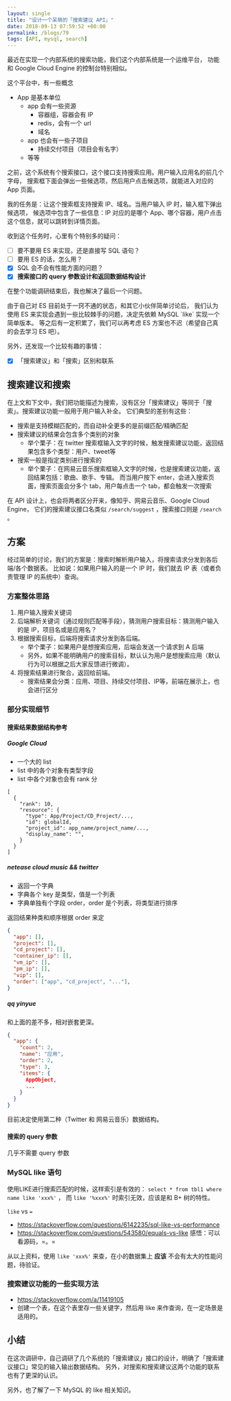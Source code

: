 ```yaml
---
layout: single
title: "设计一个呆萌的「搜索建议 API」"
date: 2018-09-13 07:59:52 +00:00
permalink: /blogs/79
tags: [API, mysql, search]
---
```

最近在实现一个内部系统的搜索功能，我们这个内部系统是一个运维平台，
功能和 Google Cloud Engine 的控制台特别相似。

这个平台中，有一些概念

-   App 是基本单位
    -   app 会有一些资源
        -   容器组，容器会有 IP
        -   redis，会有一个 url
        -   域名
    -   app 也会有一些子项目
        -   持续交付项目（项目会有名字）
    -   等等

之前，这个系统有个搜索接口，这个接口支持搜索应用。用户输入应用名的前几个字母，
搜索框下面会弹出一些候选项，然后用户点击候选项，就能进入对应的 App 页面。

我的任务是：让这个搜索框支持搜索 IP、域名。当用户输入 IP 时，输入框下弹出候选项，
候选项中包含了一些信息：IP 对应的是哪个 App、哪个容器，用户点击这个信息，就可以跳转到详情页面。

收到这个任务时，心里有个特别多的疑问：

-   [ ] 要不要用 ES 来实现，还是直接写 SQL 语句？
-   [ ] 要用 ES 的话，怎么用？
-   [X] SQL 会不会有性能方面的问题？
-   [X] **搜索接口的 query 参数设计和返回数据结构设计**

在整个功能调研结束后，我也解决了最后一个问题。

由于自己对 ES 目前处于一窍不通的状态，和其它小伙伴简单讨论后，
我们认为使用 ES 来实现会遇到一些比较棘手的问题，决定先依赖 MySQL \`like\` 实现一个简单版本。
等之后有一定积累了，我们可以再考虑 ES 方案也不迟（希望自己真的会去学习 ES 吧）。

另外，还发现一个比较有趣的事情：
- [X] 「搜索建议」和「搜索」区别和联系

## 搜索建议和搜索

在上文和下文中，我们把功能描述为搜索，没有区分「搜索建议」等同于「搜索」。搜索建议功能一般用于用户输入补全。
它们典型的差别有这些：

-   搜索是支持模糊匹配的，而自动补全更多的是前缀匹配/精确匹配
-   搜索建议的结果会包含多个类别的对象
    -   举个栗子：在 twitter 搜索框输入文字的时候，触发搜索建议功能，返回结果包含多个类型：用户、tweet等
-   搜索一般是指定类别进行搜索的
    -   举个栗子：在网易云音乐搜索框输入文字的时候，也是搜索建议功能，返回结果包括：歌曲、歌手、专辑。
        而当用户按下 enter，会进入搜索页面，搜索页面会分多个 tab，用户每点击一个 tab，都会触发一次搜索

在 API 设计上，也会将两者区分开来，像知乎、网易云音乐、Google Cloud Engine，
它们的搜索建议接口名类似 `/search/suggest` ，搜索接口则是 `/search` 。

## 方案

经过简单的讨论，我们的方案是：搜索时解析用户输入，将搜索请求分发到各后端/各个数据表。
比如说：如果用户输入的是一个 IP 时，我们就去 IP 表（或者负责管理 IP 的系统中）查询。


### 方案整体思路

1.  用户输入搜索关键词
2.  后端解析关键词（通过规则匹配等手段），猜测用户搜索目标：猜测用户输入的是 IP，项目名或是应用名？
3.  根据搜索目标，后端将搜索请求分发到各后端。
    -   举个栗子：如果用户是想搜索应用，后端会发送一个请求到 A 后端
    -   另外，如果不能明确用户的搜索目标，默认认为用户是想搜索应用（默认行为可以根据之后大家反馈进行微调）。
4.  将搜索结果进行聚合，返回给前端。
    -   搜索结果会分类：应用、项目、持续交付项目、IP等，前端在展示上，也会进行区分


### 部分实现细节

####  搜索结果数据结构参考

#####  Google Cloud
-   一个大的 list
-   list 中的各个对象有类型字段
-   list 中各个对象也会有 rank 分

```
[
  {
    "rank": 10,
    "resource": {
      "type": App/Project/CD_Project/...,
      "id": globalId,
      "project_id": app_name/project_name/...,
      "display_name": "",
    }
  }
]
```

#####  netease cloud music && twitter
-   返回一个字典
-   字典各个 key 是类型，值是一个列表
-   字典单独有个字段 order，order 是个列表，将类型进行排序

返回结果种类和顺序根据 order 来定

```json
{
  "app": [],
  "project": [],
  "cd_project": [],
  "container_ip": [],
  "vm_ip": [],
  "pm_ip": [],
  "vip": [],
  "order": ["app", "cd_project", "..."],
}
```

#####  qq yinyue

和上面的差不多，相对嵌套更深。

```json
{
  "app": {
    "count": 2,
    "name": "应用",
    "order": 2,
    "type": 3,
    "items": {
      AppObject,
      ...
    }
  }
}
```

目前决定使用第二种（Twitter 和 网易云音乐）数据结构。

####  搜索的 query 参数

几乎不需要 query 参数

###  MySQL like 语句

使用LIKE进行搜索匹配的时候，这样索引是有效的： `select * from tbl1 where name like 'xxx%'` ，
而 `like '%xxx%'` 时索引无效，应该是和 B+ 树的特性。

`like` vs `=`
  -   <https://stackoverflow.com/questions/6142235/sql-like-vs-performance>
  -   <https://stackoverflow.com/questions/543580/equals-vs-like>  感悟：可以看源码，=。=

从以上资料，使用 `like 'xxx%'` 来查，在小的数据集上 **应该** 不会有太大的性能问题，待验证。

### 搜索建议功能的一些实现方法

-  <https://stackoverflow.com/a/11419105>
  - 创建一个表，在这个表里存一些关键字，然后用 like 来作查询，在一定场景是适用的。

## 小结

在这次调研中，自己调研了几个系统的「搜索建议」接口的设计，明确了「搜索建议接口」常见的输入输出数据结构。
另外，对搜索和搜索建议这两个功能的联系也有了更深的认识。

另外，也了解了一下 MySQL 的 like 相关知识。

